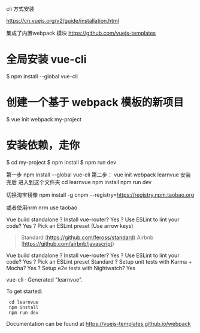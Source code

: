 cli 方式安装



https://cn.vuejs.org/v2/guide/installation.html

集成了内置webpack 模块
https://github.com/vuejs-templates


# 全局安装 vue-cli
$ npm install --global vue-cli
# 创建一个基于 webpack 模板的新项目
$ vue init webpack my-project
# 安装依赖，走你
$ cd my-project
$ npm install
$ npm run dev


第一步
npm install --global vue-cli
第二步：
vue init webpack learnvue
安装完后 进入到这个文件夹
 cd  learnvue
npm install
npm run dev

切换淘宝镜像
npm install -g cnpm --registry=https://registry.npm.taobao.org

或者使用nrm 
nrm use taobao






























Vue build standalone
? Install vue-router? Yes
? Use ESLint to lint your code? Yes
? Pick an ESLint preset (Use arrow keys)
> Standard (https://github.com/feross/standard)
  Airbnb (https://github.com/airbnb/javascript)


   Vue build standalone
? Install vue-router? Yes
? Use ESLint to lint your code? Yes
? Pick an ESLint preset Standard
? Setup unit tests with Karma + Mocha? Yes
? Setup e2e tests with Nightwatch? Yes

   vue-cli · Generated "learnvue".

   To get started:

     cd learnvue
     npm install
     npm run dev

   Documentation can be found at https://vuejs-templates.github.io/webpack



